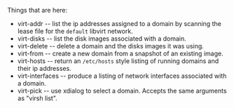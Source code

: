 Things that are here:

- virt-addr -- list the ip addresses assigned to a domain by scanning
  the lease file for the `default` libvirt network.
- virt-disks -- list the disk images associated with a domain.
- virt-delete -- delete a domain and the disks images it was using.
- virt-from -- create a new domain from a snapshot of an existing
  image.
- virt-hosts -- return an `/etc/hosts` style listing of running
  domains and their ip addresses.
- virt-interfaces -- produce a listing of network interfaces
  associated with a domain.
- virt-pick -- use xdialog to select a domain.  Accepts the same
  arguments as "virsh list".

